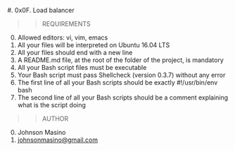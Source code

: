 #. 0x0F. Load balancer

>>REQUIREMENTS
0. Allowed editors: vi, vim, emacs
1. All your files will be interpreted on Ubuntu 16.04 LTS
2. All your files should end with a new line
3. A README.md file, at the root of the folder of the project, is mandatory
4. All your Bash script files must be executable
5. Your Bash script must pass Shellcheck (version 0.3.7) without any error
6. The first line of all your Bash scripts should be exactly #!/usr/bin/env bash
7. The second line of all your Bash scripts should be a comment explaining what is the script doing

>>AUTHOR
0. Johnson Masino
1. johnsonmasino@gmail.com
